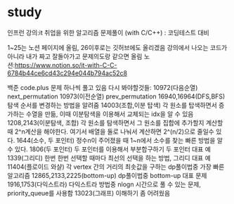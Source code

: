 # study
인프런 강의:it 취업을 위한 알고리즘 문제풀이 (with C/C++) : 코딩테스트 대비

1~25는 노션 페이지에 올림, 26이후로는 깃허브에도 올리겠음
강의에서 나오는 코드가 아니라 내가 짜고 잘돌아가고 문제의도랑 같으면 올림
노션:https://www.notion.so/it-with-C-C-6784b44ce6cd43c294e044b794ac52c8



백준 code.plus 문제 하나씩 풀고 있음
다시 봐야할것들:
10972(다음순열) next_permutation
10973(이전순열) prev_permutation
16940,16964(DFS,BFS) 탐색 순서를 변경하는 방법을 알려줌
14003(조합,이분 탑색) 각 원소를 탑색하면서 증가하는 수열을 만듦, 이때 이분탐색을 이용해서 교체되는 idx을 알 수 있음
1208,2143(이분탐색, 조합) 각 원소를 탐색하면서 그 원소를 집합에 추가할지 계산할 때 2^n계산을 해야한다.
				   		여기서 배열을 둘로 나눠서 계산하면 2^(n/2)으로 줄일수 있다.
1644(소수, 두 포인터) 정수n이 주어졌을 때 1~n에서 소수를 찾는 빠른 방법을 알 수 있다.	
1806(두 포인터) 두 포인터를 이용해서 부분합구하기 두 포인터 대표 예
1339(그리디) 한번 한번 선택할 때마다 최선의 선택을 하는 방법, 그리디 대표 예
11404(플로이드 와샬) 각 vertex 간의 거리의 최솟값을 구하는  dp풀이법중 가장 빠른 알고리즘
12865,2133,2225(bottom-up) dp풀이법중 bottom-up 대표 문제
1916,1753(다익스트라) 다익스트라 방법중 nlogn 시간으로 풀 수 있는 문제, priority_queue를 사용함
13023(그래프) 이해하기 좀 어려웠음

